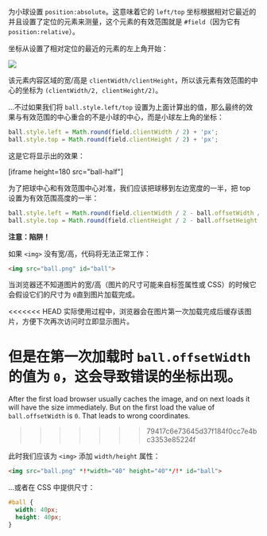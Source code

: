 为小球设置 `position:absolute`。这意味着它的 `left/top` 坐标根据相对它最近的并且设置了定位的元素来测量，这个元素的有效范围就是 `#field`（因为它有 `position:relative`）。

坐标从设置了相对定位的最近的元素的左上角开始：

![](field.svg)

该元素内容区域的宽/高是 `clientWidth/clientHeight`，所以该元素有效范围的中心的坐标为 `(clientWidth/2, clientHeight/2)`。

...不过如果我们将 `ball.style.left/top` 设置为上面计算出的值，那么最终的效果与有效范围的中心重合的不是小球的中心，而是小球左上角的坐标：

```js
ball.style.left = Math.round(field.clientWidth / 2) + 'px';
ball.style.top = Math.round(field.clientHeight / 2) + 'px';
```

这是它将显示出的效果：

[iframe height=180 src="ball-half"]

为了把球中心和有效范围中心对准，我们应该把球移到左边宽度的一半，把 top 设置为有效范围高度的一半：

```js
ball.style.left = Math.round(field.clientWidth / 2 - ball.offsetWidth / 2) + 'px';
ball.style.top = Math.round(field.clientHeight / 2 - ball.offsetHeight / 2) + 'px';
```

**注意：陷阱！**

如果 `<img>` 没有宽/高，代码将无法正常工作：

```html
<img src="ball.png" id="ball">
```

当浏览器还不知道图片的宽/高（图片的尺寸可能来自标签属性或 CSS）的时候它会假设它们的尺寸为 `0`直到图片加载完成。

<<<<<<< HEAD
实际使用过程中，浏览器会在图片第一次加载完成后缓存该图片，方便下次再次访问时立即显示图片。

但是在第一次加载时 `ball.offsetWidth` 的值为 `0`，这会导致错误的坐标出现。
=======
After the first load browser usually caches the image, and on next loads it will have the size immediately. But on the first load the value of `ball.offsetWidth` is `0`. That leads to wrong coordinates.
>>>>>>> 79417c6e73645d37f184f0cc7e4bc3353e85224f

此时我们应该为 `<img>` 添加 `width/height` 属性：

```html
<img src="ball.png" *!*width="40" height="40"*/!* id="ball">
```

...或者在 CSS 中提供尺寸：

```css
#ball {
  width: 40px;
  height: 40px;
}
```
